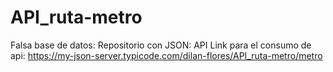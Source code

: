 # API_ruta-metro
Falsa base de datos: Repositorio con JSON: API
Link para el consumo de api: https://my-json-server.typicode.com/dilan-flores/API_ruta-metro/metro
